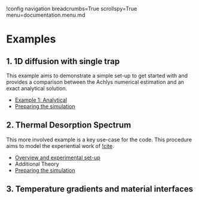 !config navigation breadcrumbs=True scrollspy=True menu=documentation.menu.md

# Examples

## 1. 1D diffusion with single trap

This example aims to demonstrate a simple set-up to get started with and provides a comparison
between the Achlys numerical estimation and an exact analytical solution.

- [Example 1: Analytical](analytical/analytical.md)
- [Preparing the simulation](analytical/input_files.md)

## 2. Thermal Desorption Spectrum

This more involved example is a key use-case for the code.
This procedure aims to model the experiential work of [!cite](OGOROD2003).

- [Overview and experimental set-up](thermal_desorption/index.md)
- Additional Theory 
- [Preparing the simulation](thermal_desorption/input_files.md)

## 3. Temperature gradients and material interfaces
